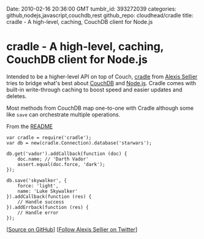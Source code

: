 Date: 2010-02-16 20:36:00 GMT
tumblr_id: 393272039
categories: github,nodejs,javascript,couchdb,rest
github_repo: cloudhead/cradle
title: cradle - A high-level, caching, CouchDB client for Node.js

# cradle - A high-level, caching, CouchDB client for Node.js

Intended to be a higher-level API on top of Couch, [cradle](http://github.com/cloudhead/cradle) from [Alexis Sellier](http://github.com/cloudhead) tries to bridge what's best about [CouchDB](http://couchdb.apache.org/) and [Node.js](http://nodejs.org). Cradle comes with built-in write-through caching to boost speed and easier updates and deletes.

Most methods from CouchDB map one-to-one with Cradle although some like `save` can orchestrate multiple operations.

From the [README](http://github.com/cloudhead/cradle#readme)

    var cradle = require('cradle');
    var db = new(cradle.Connection).database('starwars');

    db.get('vador').addCallback(function (doc) {
        doc.name; // 'Darth Vador'
        assert.equal(doc.force, 'dark');
    });

    db.save('skywalker', {
        force: 'light',
        name: 'Luke Skywalker'
    }).addCallback(function (res) {
        // Handle success
    }).addErrback(function (res) {
        // Handle error
    });

[[Source on GitHub](http://github.com/cloudhead/cradle)] [[Follow Alexis Sellier on Twitter](http://twitter.com/cloudhead)]
